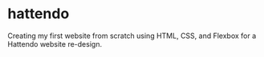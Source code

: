 # hattendo

Creating my first website from scratch using HTML, CSS, and Flexbox for a Hattendo website re-design.